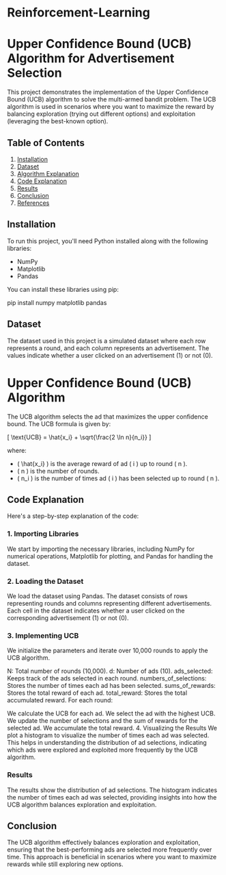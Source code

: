 # Reinforcement-Learning
# Upper Confidence Bound (UCB) Algorithm for Advertisement Selection

This project demonstrates the implementation of the Upper Confidence Bound (UCB) algorithm to solve the multi-armed bandit problem. The UCB algorithm is used in scenarios where you want to maximize the reward by balancing exploration (trying out different options) and exploitation (leveraging the best-known option).

## Table of Contents

1. [Installation](#installation)
2. [Dataset](#dataset)
3. [Algorithm Explanation](#algorithm-explanation)
4. [Code Explanation](#code-explanation)
5. [Results](#results)
6. [Conclusion](#conclusion)
7. [References](#references)

## Installation

To run this project, you'll need Python installed along with the following libraries:

- NumPy
- Matplotlib
- Pandas

You can install these libraries using pip:


pip install numpy matplotlib pandas

## Dataset

The dataset used in this project is a simulated dataset where each row represents a round, and each column represents an advertisement. The values indicate whether a user clicked on an advertisement (1) or not (0).
# Upper Confidence Bound (UCB) Algorithm

The UCB algorithm selects the ad that maximizes the upper confidence bound. The UCB formula is given by:

\[ \text{UCB} = \hat{x_i} + \sqrt{\frac{2 \ln n}{n_i}} \]

where:

- \( \hat{x_i} \) is the average reward of ad \( i \) up to round \( n \).
- \( n \) is the number of rounds.
- \( n_i \) is the number of times ad \( i \) has been selected up to round \( n \).


## Code Explanation
Here's a step-by-step explanation of the code:

### 1. Importing Libraries
We start by importing the necessary libraries, including NumPy for numerical operations, Matplotlib for plotting, and Pandas for handling the dataset.

### 2. Loading the Dataset
We load the dataset using Pandas. The dataset consists of rows representing rounds and columns representing different advertisements. Each cell in the dataset indicates whether a user clicked on the corresponding advertisement (1) or not (0).

### 3. Implementing UCB
We initialize the parameters and iterate over 10,000 rounds to apply the UCB algorithm.

N: Total number of rounds (10,000).
d: Number of ads (10).
ads_selected: Keeps track of the ads selected in each round.
numbers_of_selections: Stores the number of times each ad has been selected.
sums_of_rewards: Stores the total reward of each ad.
total_reward: Stores the total accumulated reward.
For each round:

We calculate the UCB for each ad.
We select the ad with the highest UCB.
We update the number of selections and the sum of rewards for the selected ad.
We accumulate the total reward.
4. Visualizing the Results
We plot a histogram to visualize the number of times each ad was selected. This helps in understanding the distribution of ad selections, indicating which ads were explored and exploited more frequently by the UCB algorithm.

### Results
The results show the distribution of ad selections. The histogram indicates the number of times each ad was selected, providing insights into how the UCB algorithm balances exploration and exploitation.

## Conclusion
The UCB algorithm effectively balances exploration and exploitation, ensuring that the best-performing ads are selected more frequently over time. This approach is beneficial in scenarios where you want to maximize rewards while still exploring new options.
